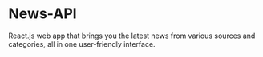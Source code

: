 # News-API
React.js web app that brings you the latest news from various sources and categories, all in one user-friendly interface.
